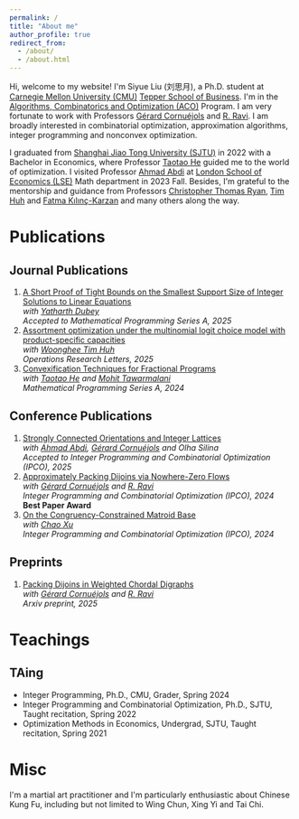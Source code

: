 ```yaml
---
permalink: /
title: "About me"
author_profile: true
redirect_from: 
  - /about/
  - /about.html
---
```


Hi, welcome to my website! I'm Siyue Liu (刘思月), a Ph.D. student at [Carnegie Mellon University (CMU)](https://www.cmu.edu/) [Tepper School of Business](https://www.cmu.edu/tepper/). I'm in the [Algorithms, Combinatorics and Optimization (ACO)](https://aco.math.cmu.edu/) Program. I am very fortunate to work with Professors [Gérard Cornuéjols](https://www.andrew.cmu.edu/user/gc0v/) and [R. Ravi](https://www.contrib.andrew.cmu.edu/~ravi/). I am broadly interested in combinatorial optimization, approximation algorithms, integer programming and nonconvex optimization.

I graduated from [Shanghai Jiao Tong University (SJTU)](https://en.sjtu.edu.cn/) in 2022 with a Bachelor in Economics, where Professor [Taotao He](https://taotaoohe.github.io/) guided me to the world of optimization. I visited Professor [Ahmad Abdi](https://ahmadabdi.com/) at [London School of Economics (LSE)](https://www.lse.ac.uk/mathematics) Math department in 2023 Fall.
Besides, I'm grateful to the mentorship and guidance from Professors [Christopher Thomas Ryan](https://christopher-thomas-ryan.github.io/), [Tim Huh](https://www.sauder.ubc.ca/people/tim-huh) and [Fatma Kılınç-Karzan](https://www.andrew.cmu.edu/user/fkilinc/) and many others along the way.

Publications
======

Journal Publications
------
1. [A Short Proof of Tight Bounds on the Smallest Support Size of Integer Solutions to Linear Equations](https://arxiv.org/pdf/2307.08826)\
   *with [Yatharth Dubey](https://sites.google.com/view/yatharthdubey/)*\
   *Accepted to Mathematical Programming Series A, 2025*
1. [Assortment optimization under the multinomial logit choice model with product-specific capacities](https://www.sciencedirect.com/science/article/pii/S0167637724001743)\
   *with [Woonghee Tim Huh](https://www.sauder.ubc.ca/people/tim-huh)*\
   *Operations Research Letters, 2025*
1. [Convexification Techniques for Fractional Programs](https://link.springer.com/article/10.1007/s10107-024-02131-x)\
   *with [Taotao He](https://taotaoohe.github.io/) and [Mohit Tawarmalani](https://www.mohit.prof/)*\
   *Mathematical Programming Series A, 2024*
   
Conference Publications
------
1. [Strongly Connected Orientations and Integer Lattices](https://arxiv.org/pdf/2410.13665)\
   *with [Ahmad Abdi](https://ahmadabdi.com/), [Gérard Cornuéjols](https://www.andrew.cmu.edu/user/gc0v/) and Olha Silina*\
   *Accepted to Integer Programming and Combinatorial Optimization (IPCO), 2025*
1. [Approximately Packing Dijoins via Nowhere-Zero Flows](https://link.springer.com/chapter/10.1007/978-3-031-59835-7_6)\
   *with [Gérard Cornuéjols](https://www.andrew.cmu.edu/user/gc0v/) and [R. Ravi](https://www.contrib.andrew.cmu.edu/~ravi/)*\
   *Integer Programming and Combinatorial Optimization (IPCO), 2024*\
   **Best Paper Award**
1. [On the Congruency-Constrained Matroid Base](https://link.springer.com/chapter/10.1007/978-3-031-59835-7_21)\
   *with [Chao Xu](https://chaoxu.prof/)*\
   *Integer Programming and Combinatorial Optimization (IPCO), 2024*
   
Preprints
------
1. [Packing Dijoins in Weighted Chordal Digraphs](https://arxiv.org/abs/2501.10918)\
   *with [Gérard Cornuéjols](https://www.andrew.cmu.edu/user/gc0v/) and [R. Ravi](https://www.contrib.andrew.cmu.edu/~ravi/)*\
   *Arxiv preprint, 2025*

Teachings
======

TAing
------
* Integer Programming, Ph.D., CMU, Grader, Spring 2024
* Integer Programming and Combinatorial Optimization, Ph.D., SJTU, Taught recitation, Spring 2022
* Optimization Methods in Economics, Undergrad, SJTU, Taught recitation, Spring 2021

Misc
======
I'm a martial art practitioner and I'm particularly enthusiastic about Chinese Kung Fu, including but not limited to Wing Chun, Xing Yi and Tai Chi.

